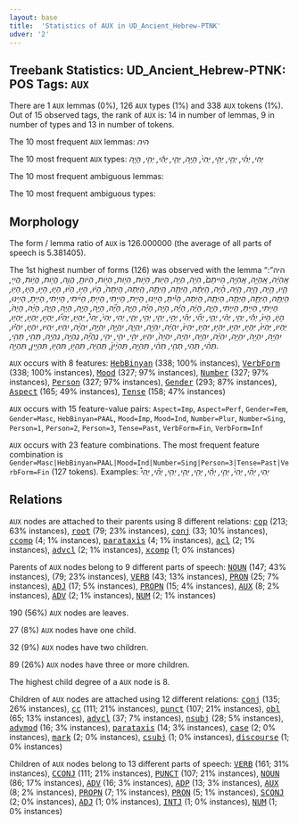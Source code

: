 ```yaml
---
layout: base
title:  'Statistics of AUX in UD_Ancient_Hebrew-PTNK'
udver: '2'
---
```


## Treebank Statistics: UD_Ancient_Hebrew-PTNK: POS Tags: `AUX`

There are 1 `AUX` lemmas (0%), 126 `AUX` types (1%) and 338 `AUX` tokens (1%).
Out of 15 observed tags, the rank of `AUX` is: 14 in number of lemmas, 9 in number of types and 13 in number of tokens.

The 10 most frequent `AUX` lemmas: <em>היה</em>

The 10 most frequent `AUX` types:  <em>יְהִי, יְהִ֗י, יְהִ֥י, יְהִ֣י, יְהִי֙, הָיָ֥ה, יְהִ֤י, יְהִ֕י, יְהִ֖י, הָיָ֤ה</em>

The 10 most frequent ambiguous lemmas: 

The 10 most frequent ambiguous types:  



## Morphology

The form / lemma ratio of `AUX` is 126.000000 (the average of all parts of speech is 5.381405).

The 1st highest number of forms (126) was observed with the lemma “היה”: <em>אֶֽהְיֶ֔ה, אֶֽהְיֶ֖ה, אֶֽהְיֶ֥ה, הְיִיתֶם֙, הְיֵ֖ה, הְיֵ֥ה, הְיֹ֖ות, הְיֹ֣ות, הְיֹ֤ות, הְיֹ֥ות, הְיֹותָ֣, הֱוֵ֤ה, הֱיֹ֣ות, הֱיֹ֥ות, הֲיִ֖י, הָ֑יוּ, הָ֣יָה, הָ֤יָה, הָ֥יָה, הָ֨יָה, הָֽיְתָ֔ה, הָֽיְתָ֖ה, הָֽיְתָ֣ה, הָֽיְתָה, הָֽיְתָה֙, הָי֔וּ, הָי֖וּ, הָי֗וּ, הָי֛וּ, הָי֣וּ, הָי֤וּ, הָי֥וּ, הָיְתָ֖ה, הָיְתָ֣ה, הָיְתָ֥ה, הָיְתָ֧ה, הָיְתָה, הָיִ֕יתָ, הָיִ֖ינוּ, הָיִ֖ית, הָיִ֖יתִי, הָיִ֖יתָ, הָיִ֜יתִי, הָיִ֤יתִי, הָיִ֤יתָ, הָיִ֥ינוּ, הָיִ֥יתִי, הָיִ֥יתָ, הָיִ֧יתִי, הָיָ֑ה, הָיָ֔ה, הָיָ֕ה, הָיָ֖ה, הָיָ֗ה, הָיָ֛ה, הָיָ֞ה, הָיָ֣ה, הָיָ֤ה, הָיָ֥ה, הָיָ֧ה, הָיָ֨ה, הָיָה֙, הָיֹ֧ו, הָיוּ֙, יְהִ֕י, יְהִ֖י, יְהִ֗י, יְהִ֛י, יְהִ֞י, יְהִ֡י, יְהִ֣י, יְהִ֤י, יְהִ֥י, יְהִ֧י, יְהִי, יְהִי֙, יְהִי֩, יִּֽהְי֖וּ, יִּֽהְי֞וּ, יִּֽהְי֣וּ, יִּֽהְי֤וּ, יִּֽהְי֥וּ, יִּֽהְיוּ, יִּֽהְיוּ֙, יִּהְי֖וּ, יִּהְי֣וּ, יִּהְי֤וּ, יִּהְי֥וּ, יִּהְיוּ֙, יִֽהְיֶ֔ה, יִֽהְיֶ֖ה, יִֽהְיֶ֛ה, יִֽהְיֶ֣ה, יִֽהְיֶ֥ה, יִֽהְיֶ֨ה, יִֽהְיֽוּ, יִֽהְיוּ, יִהְי֑וּ, יִהְי֕וּ, יִהְיֶ֖ה, יִהְיֶ֣ה, יִהְיֶ֥ה, יִהְיֶ֨ה, יִהְיֶֽה, יִהְיֶה, יִהְיֶה֙, יִהְיֽוּ, יהִ֣י, יהִ֤י, יהִ֥י, נִֽהְיֶ֞ה, נִֽהְיֶ֥ה, נִהְיֶ֣ה, תְּהִ֖י, תְּהִ֥י, תְּהִ֨י, תְּהִי, תְהִ֤י, תְהִ֨י, תִּֽהְיֶ֥ה, תִּֽהְיֶ֨ין֙, תִּֽהְיֶה, תִּהְי֣וּ, תִּהְי֥וּ, תִּהְיֶ֖יןָ, תִּהְיֶ֣ה</em>.

`AUX` occurs with 8 features: <tt><a href="hbo_ptnk-feat-HebBinyan.html">HebBinyan</a></tt> (338; 100% instances), <tt><a href="hbo_ptnk-feat-VerbForm.html">VerbForm</a></tt> (338; 100% instances), <tt><a href="hbo_ptnk-feat-Mood.html">Mood</a></tt> (327; 97% instances), <tt><a href="hbo_ptnk-feat-Number.html">Number</a></tt> (327; 97% instances), <tt><a href="hbo_ptnk-feat-Person.html">Person</a></tt> (327; 97% instances), <tt><a href="hbo_ptnk-feat-Gender.html">Gender</a></tt> (293; 87% instances), <tt><a href="hbo_ptnk-feat-Aspect.html">Aspect</a></tt> (165; 49% instances), <tt><a href="hbo_ptnk-feat-Tense.html">Tense</a></tt> (158; 47% instances)

`AUX` occurs with 15 feature-value pairs: `Aspect=Imp`, `Aspect=Perf`, `Gender=Fem`, `Gender=Masc`, `HebBinyan=PAAL`, `Mood=Imp`, `Mood=Ind`, `Number=Plur`, `Number=Sing`, `Person=1`, `Person=2`, `Person=3`, `Tense=Past`, `VerbForm=Fin`, `VerbForm=Inf`

`AUX` occurs with 23 feature combinations.
The most frequent feature combination is `Gender=Masc|HebBinyan=PAAL|Mood=Ind|Number=Sing|Person=3|Tense=Past|VerbForm=Fin` (127 tokens).
Examples: <em>יְהִי, יְהִ֗י, יְהִי֙, יְהִ֣י, יְהִ֕י, יְהִ֤י, יְהִ֥י, יְהִ֖י, יְהִ֞י, יְהִי֩</em>


## Relations

`AUX` nodes are attached to their parents using 8 different relations: <tt><a href="hbo_ptnk-dep-cop.html">cop</a></tt> (213; 63% instances), <tt><a href="hbo_ptnk-dep-root.html">root</a></tt> (79; 23% instances), <tt><a href="hbo_ptnk-dep-conj.html">conj</a></tt> (33; 10% instances), <tt><a href="hbo_ptnk-dep-ccomp.html">ccomp</a></tt> (4; 1% instances), <tt><a href="hbo_ptnk-dep-parataxis.html">parataxis</a></tt> (4; 1% instances), <tt><a href="hbo_ptnk-dep-acl.html">acl</a></tt> (2; 1% instances), <tt><a href="hbo_ptnk-dep-advcl.html">advcl</a></tt> (2; 1% instances), <tt><a href="hbo_ptnk-dep-xcomp.html">xcomp</a></tt> (1; 0% instances)

Parents of `AUX` nodes belong to 9 different parts of speech: <tt><a href="hbo_ptnk-pos-NOUN.html">NOUN</a></tt> (147; 43% instances),  (79; 23% instances), <tt><a href="hbo_ptnk-pos-VERB.html">VERB</a></tt> (43; 13% instances), <tt><a href="hbo_ptnk-pos-PRON.html">PRON</a></tt> (25; 7% instances), <tt><a href="hbo_ptnk-pos-ADJ.html">ADJ</a></tt> (17; 5% instances), <tt><a href="hbo_ptnk-pos-PROPN.html">PROPN</a></tt> (15; 4% instances), <tt><a href="hbo_ptnk-pos-AUX.html">AUX</a></tt> (8; 2% instances), <tt><a href="hbo_ptnk-pos-ADV.html">ADV</a></tt> (2; 1% instances), <tt><a href="hbo_ptnk-pos-NUM.html">NUM</a></tt> (2; 1% instances)

190 (56%) `AUX` nodes are leaves.

27 (8%) `AUX` nodes have one child.

32 (9%) `AUX` nodes have two children.

89 (26%) `AUX` nodes have three or more children.

The highest child degree of a `AUX` node is 8.

Children of `AUX` nodes are attached using 12 different relations: <tt><a href="hbo_ptnk-dep-conj.html">conj</a></tt> (135; 26% instances), <tt><a href="hbo_ptnk-dep-cc.html">cc</a></tt> (111; 21% instances), <tt><a href="hbo_ptnk-dep-punct.html">punct</a></tt> (107; 21% instances), <tt><a href="hbo_ptnk-dep-obl.html">obl</a></tt> (65; 13% instances), <tt><a href="hbo_ptnk-dep-advcl.html">advcl</a></tt> (37; 7% instances), <tt><a href="hbo_ptnk-dep-nsubj.html">nsubj</a></tt> (28; 5% instances), <tt><a href="hbo_ptnk-dep-advmod.html">advmod</a></tt> (16; 3% instances), <tt><a href="hbo_ptnk-dep-parataxis.html">parataxis</a></tt> (14; 3% instances), <tt><a href="hbo_ptnk-dep-case.html">case</a></tt> (2; 0% instances), <tt><a href="hbo_ptnk-dep-mark.html">mark</a></tt> (2; 0% instances), <tt><a href="hbo_ptnk-dep-csubj.html">csubj</a></tt> (1; 0% instances), <tt><a href="hbo_ptnk-dep-discourse.html">discourse</a></tt> (1; 0% instances)

Children of `AUX` nodes belong to 13 different parts of speech: <tt><a href="hbo_ptnk-pos-VERB.html">VERB</a></tt> (161; 31% instances), <tt><a href="hbo_ptnk-pos-CCONJ.html">CCONJ</a></tt> (111; 21% instances), <tt><a href="hbo_ptnk-pos-PUNCT.html">PUNCT</a></tt> (107; 21% instances), <tt><a href="hbo_ptnk-pos-NOUN.html">NOUN</a></tt> (86; 17% instances), <tt><a href="hbo_ptnk-pos-ADV.html">ADV</a></tt> (16; 3% instances), <tt><a href="hbo_ptnk-pos-ADP.html">ADP</a></tt> (13; 3% instances), <tt><a href="hbo_ptnk-pos-AUX.html">AUX</a></tt> (8; 2% instances), <tt><a href="hbo_ptnk-pos-PROPN.html">PROPN</a></tt> (7; 1% instances), <tt><a href="hbo_ptnk-pos-PRON.html">PRON</a></tt> (5; 1% instances), <tt><a href="hbo_ptnk-pos-SCONJ.html">SCONJ</a></tt> (2; 0% instances), <tt><a href="hbo_ptnk-pos-ADJ.html">ADJ</a></tt> (1; 0% instances), <tt><a href="hbo_ptnk-pos-INTJ.html">INTJ</a></tt> (1; 0% instances), <tt><a href="hbo_ptnk-pos-NUM.html">NUM</a></tt> (1; 0% instances)

